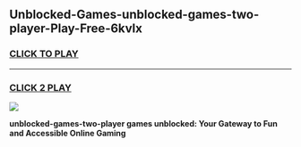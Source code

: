 
## Unblocked-Games-unblocked-games-two-player-Play-Free-6kvlx
<h3>
<a href="https://premium76.site?title=unblocked-games-two-player&ref=17A">CLICK TO PLAY</a></h3>
<hr>

<h3>
<a href="https://premium76.site?title=unblocked-games-two-player&ref=17A">CLICK 2 PLAY</a>
  
</h3>

<a href="https://premium76.site?title=unblocked-games-two-player&ref=17A"><img src="https://clearcache.store/games.png"></a>


**unblocked-games-two-player games unblocked: Your Gateway to Fun and Accessible Online Gaming**
